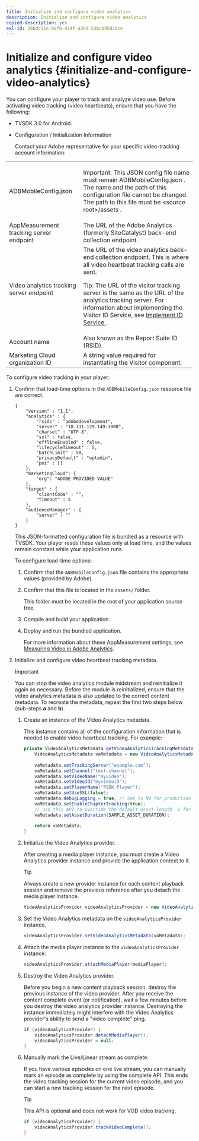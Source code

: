 ```yaml
---
title: Initialize and configure video analytics
description: Initialize and configure video analytics
copied-description: yes
exl-id: 26bdc11e-b8f6-414f-a3e9-53bc895d25ce
---
```

# Initialize and configure video analytics {#initialize-and-configure-video-analytics}

You can configure your player to track and analyze video use. 
Before activating video tracking (video heartbeats), ensure that you have the following:

* TVSDK 3.0 for Android. 
* Configuration / Initialization Information

  Contact your Adobe representative for your specific video-tracking account information:  

<table id="table_3565328ABBEE4605A92EAE1ADE5D6F84"> 
 <tbody> 
  <tr> 
   <td colname="col1"> <span class="filepath"> ADBMobileConfig.json </span> </td> 
   <td colname="col2"> <p>Important:  This JSON config file name must remain <span class="filepath"> ADBMobileConfig.json </span>. The name and the path of this configuration file cannot be changed. The path to this file must be <span class="filepath"> &lt;source root&gt;/assets </span>. </p> </td> 
  </tr> 
  <tr> 
   <td colname="col1"> AppMeasurement tracking server endpoint </td> 
   <td colname="col2"> The URL of the Adobe Analytics (formerly SiteCatalyst) back-end collection endpoint. </td> 
  </tr> 
  <tr> 
   <td colname="col1"> Video analytics tracking server endpoint </td> 
   <td colname="col2"> The URL of the video analytics back-end collection endpoint. This is where all video heartbeat tracking calls are sent. <p>Tip:  The URL of the visitor tracking server is the same as the URL of the analytics tracking server. For information about implementing the Visitor ID Service, see <a href="https://experienceleague.adobe.com/docs/id-service/using/implementation/setup-target.html?lang=en" format="html" scope="external"> Implement ID Service </a>. </p> </td> 
  </tr> 
  <tr> 
   <td colname="col1"> Account name </td> 
   <td colname="col2"> Also known as the Report Suite ID (RSID). </td> 
  </tr> 
  <tr> 
   <td colname="col1"> Marketing Cloud organization ID </td> 
   <td colname="col2"> A string value required for instantiating the Visitor component. </td> 
  </tr> 
 </tbody> 
</table>

To configure video tracking in your player: 

1. Confirm that load-time options in the `ADBMobileConfig.json` resource file are correct.

   ```
   { 
       "version" : "1.1", 
       "analytics" : { 
           "rsids" : "adobedevelopment", 
           "server" : "10.131.129.149:3000", 
           "charset" : "UTF-8", 
           "ssl" : false, 
           "offlineEnabled" : false, 
           "lifecycleTimeout" : 5, 
           "batchLimit" : 50, 
           "privacyDefault" : "optedin", 
           "poi" : [] 
       }, 
       "marketingCloud": { 
           "org": "ADOBE PROVIDED VALUE"  
       }, 
       "target" : { 
           "clientCode" : "", 
           "timeout" : 5 
       }, 
       "audienceManager" : { 
           "server" : "" 
       } 
   }
   ```

   This JSON-formatted configuration file is bundled as a resource with TVSDK. Your player reads these values only at load time, and the values remain constant while your application runs.

   To configure load-time options:


    1. Confirm that the `ADBMobileConfig.json` file contains the appropriate values (provided by Adobe). 
    1. Confirm that this file is located in the `assets/` folder.

       This folder must be located in the root of your application source tree. 
    
    1. Compile and build your application. 
    1. Deploy and run the bundled application.

       For more information about these AppMeasurement settings, see [Measuring Video in Adobe Analytics](https://experienceleague.adobe.com/docs/media-analytics/using/media-overview.html?lang=en).

1. Initialize and configure video heartbeat tracking metadata.

   >[!IMPORTANT]
   >
   >You can stop the video analytics module midstream and reinitialize it again as necessary. Before the module is reinitialized, ensure that the video analytics metadata is also updated to the correct content metadata. To recreate the metadata, repeat the first two steps below (sub-steps **a** and **b**).

   1. Create an instance of the Video Analytics metadata.
   
      This instance contains all of the configuration information that is needed to enable video heartbeat tracking. For example:    
   
      ```java   
      private VideoAnalyticsMetadata getVideoAnalyticsTrackingMetadata() { 
          VideoAnalyticsMetadata vaMetadata = new VideoAnalyticsMetadata(); 
        
          vaMetadata.setTrackingServer("example.com"); 
          vaMetadata.setChannel("test-channel"); 
          vaMetadata.setVideoName("myvideo"); 
          vaMetadata.setVideoId("myvideoid"); 
          vaMetadata.setPlayerName("PSDK Player"); 
          vaMetadata.setUseSSL(false); 
          vaMetadata.debugLogging = true; // Set to NO for production deployment. 
          vaMetadata.setEnableChapterTracking(true); 
          // use this API to override the default asset length -1 for live streams 
          vaMetadata.setAssetDuration(SAMPLE_ASSET_DURATION); 
        
          return vaMetadata; 
      }
      ```

   1. Initialize the Video Analytics provider.
   
      After creating a media player instance, you must create a Video Analytics provider instance and provide the application context to it.    
   
      >[!TIP]
      >
      >Always create a new provider instance for each content playback session and remove the previous reference after you detach the media player instance.

      ```java   
      VideoAnalyticsProvider videoAnalyticsProvider = new VideoAnalyticsProvider(appContext); 
      
      ```

   1. Set the Video Analytics metadata on the `videoAnalyticsProvider` instance.

      ```java   
      videoAnalyticsProvider.setVideoAnalyticsMetadata(vaMetadata);
      ```

   1. Attach the media player instance to the `videoAnalyticsProvider` instance:

      ```java   
      videoAnalyticsProvider.attachMediaPlayer(mediaPlayer); 
      ```

   1. Destroy the Video Analytics provider.
   
      Before you begin a new content playback session, destroy the previous instance of the video provider. After you receive the content complete event (or notification), wait a few minutes before you destroy the video analytics provider instance. Destroying the instance immediately might interfere with the Video Analytics provider's ability to send a "video complete" ping.

      ```java   
      if (videoAnalyticsProvider) { 
          videoAnalyticsProvider.detachMediaPlayer(); 
          videoAnalyticsProvider = null; 
      }
      ```   
   
   1. Manually mark the Live/Linear stream as complete.
   
      If you have various episodes on one live stream, you can manually mark an episode as complete by using the complete API. This ends the video tracking session for the current video episode, and you can start a new tracking session for the next episode.    
   
      >[!TIP]
      >
      >This API is optional and does not work for VOD video tracking.

      ```java   
      if (videoAnalyticsProvider) { 
          videoAnalyticsProvider.trackVideoComplete();    
      }
      ```
